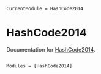 ```@meta
CurrentModule = HashCode2014
```

# HashCode2014

Documentation for [HashCode2014](https://github.com/gdalle/HashCode2014.jl).

```@index
```

```@autodocs
Modules = [HashCode2014]
```
